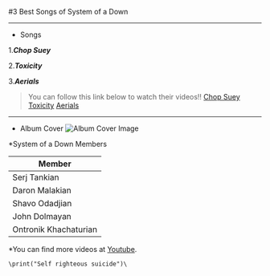 #3 Best Songs of System of a Down

---

* Songs

1.***Chop Suey***

2.***Toxicity***

3.***Aerials***

>You can follow this link below to watch their videos!!
>[Chop Suey](https://www.youtube.com/watch?v=CSvFpBOe8eyz)
>[Toxicity](https://www.youtube.com/watch?v=iywaBOMvYLI)
>[Aerials](https://www.youtube.com/watch?v=L-iepu3EtyE)

---

* Album Cover
![Album Cover Image](http://ecx.images-amazon.com/images/I/91fUlWjRAgL._SL1500_.jpg)

*System of a Down Members

|        Member       |
|---------------------|
|Serj Tankian         |
|Daron Malakian       |
|Shavo Odadjian       |
|John Dolmayan        |
|Ontronik Khachaturian|


*You can find more videos at [Youtube][1].


    \print("Self righteous suicide")\


[1]:https://www.youtube.com/
